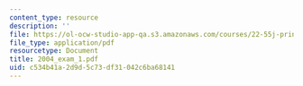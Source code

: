 ```yaml
---
content_type: resource
description: ''
file: https://ol-ocw-studio-app-qa.s3.amazonaws.com/courses/22-55j-principles-of-radiation-interactions-fall-2004/c534b41a2d9d5c73df31042c6ba68141_2004_exam_1.pdf
file_type: application/pdf
resourcetype: Document
title: 2004_exam_1.pdf
uid: c534b41a-2d9d-5c73-df31-042c6ba68141
---
```

